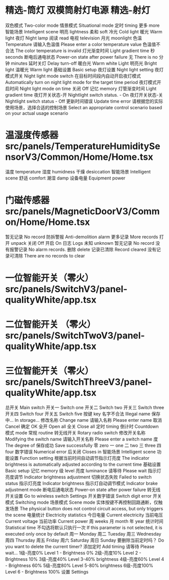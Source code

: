 # 精选-筒灯 双模筒射灯电源 精选-射灯
双色模式 Two-color mode
情景模式 Situational mode
定时 timing
更多 more
智能场景 Intelligent scene
明亮 lightness
柔和 soft
冷光 Cold light
暖光 Warm light
夜灯 Night lamp
阅读 read
电视 television
月光 moonlight
色温 Temperature
请输入色温值 Please enter a color temperature value
色温值不合法 The color temperature is invalid
灯光渐变时间 Light gradient time
秒 seconds
断电后通电状态 Power-on state after power failure
无 There is no
分钟 minutes
延时关灯 Delay turn-off
暖白光 Warm white Light
明亮光 Bright light
温暖光 Warm light
基础设置 Basic setup
夜灯设置 Night light setting
夜灯模式开关 Night light mode switch
在目标时间段内自动开启夜灯模式 Automatically turn on night light mode for the target time period
夜灯模式开启时间 Night light mode on time
关闭 Off
记忆 memory
灯管渐变时间 Light gradient time
夜灯开关状态-开 Nightlight switch status. - On
夜灯开关状态-关 Nightlight switch status - Off
更新时间错误 Update time error
请根据您的实际使用场景，选择合适的控制场景 Select an appropriate control scenario based on your actual usage scenario

# 温湿度传感器 src/panels/TemperatureHumiditySensorV3/Common/Home/Home.tsx

温度 temperature
湿度 humidness
干燥 desiccation
智能场景 Intelligent scene
舒适 comfort
潮湿 damp
设备电量 Equipment power

# 门磁传感器 src/panels/MagneticDoorV3/Common/Home/Home.tsx

暂无记录 No record
防拆警报 Anti-demolition alarm
更多记录 More records
打开 unpack
关闭 Off
开启 On
日志 Logs
未知 unknown
暂无记录 No record
没有报警记录 No alarm records.
删除 delete
记录已清除 Record cleared
没有记录可清除 There are no records to clear

# 一位智能开关（零火） src/panels/SwitchV3/panel-qualityWhite/app.tsx
# 二位智能开关 （零火）src/panels/SwitchTwoV3/panel-qualityWhite/app.tsx
# 三位智能开关（零火） src/panels/SwitchThreeV3/panel-qualityWhite/app.tsx
总开关 Main switch
开关一 Switch one 
开关二 Switch two
开关三 Switch three
开关四 Switch four
开关五 Switch five
按键 key
名字不合法 Illegal name
保存中... In storage...
修改名称 Change name
请输入名称 Please enter name
取消 Cancel
确定 OK
全开 Open all
全关 Close all
定时 timing
倒计时 Countdown
模式 mode
常规 routine
转无线开关 Rotary radio switch
修改开关名称 Modifying the switch name
请输入开关名称 Please enter a switch name
度 The degree of
保存成功 Save successfully
零 zero
一 one
二 two
三 three
四 four
数字错误 Numerical error
后关闭 Closes in
智能场景 Intelligent scene
功能设置 Function setting
根据当前时间自动调节指示灯亮度 The indicator brightness is automatically adjusted according to the current time
基础设置 Basic setup
记忆 memory
级 level
亮度 luminance
请等待 Please wait
指示灯亮度调节 Indicator brightness adjustment
切换状态失败 Failed to switch status
指示灯亮度 Indicator brightness
指示灯自动调节模式 Indicator brake adjustment mode
断电后通电状态  Power-on state after power failure
转无线开关设置 Go to wireless switch Settings
开关数字错误 Switch digit error
开关模式 Switching mode
场景模式 Scene mode
实体按键不再控制回路通断，仅触发场景 The physical button does not control circuit access, but only triggers the scene
电量统计 Electricity statistics
今日电量  Current electricity
当前电压 Current voltage
当前功率 Current power
周 weeks
月 month
年 year
统计时间 Statistical time
不勾选将默认只执行一次 If this parameter is not selected, it is executed only once by default
周一 Monday
周二 Tuesday
周三 Wednesday
周四 Thursday
周五 Friday
周六 Saturday
周日 Sunday
要删除当前定时吗？ Do you want to delete the current timer?
添加定时 Add timing
请等待 Please wait...
1级-亮度0% Level 1 - Brightness 0%
2级-亮度10% Level 2 - Brightness 10%
3级-亮度40% Level 3-40% brightness
4级-亮度60% Level 4 - Brightness 60%
5级-亮度80% Level 5-80% brightness
6级-亮度100% Level 6 - Brightness 100%
设置  Settings






